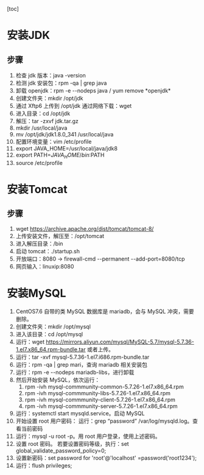 [toc]

# 安装JDK

## 步骤

1. 检查 jdk 版本：java -version
2. 检测 jdk 安装包：rpm -qa | grep java
3. 卸载 openjdk：rpm -e --nodeps java / yum remove *openjdk\*
4. 创建文件夹：mkdir /opt/jdk
5. 通过 Xftp6 上传到 /opt/jdk
    通过网络下载：wget 
6. 进入目录：cd /opt/jdk
7. 解压：tar -zxvf jdk.tar.gz
8. mkdir /usr/local/java
9. mv /opt/jdk/jdk1.8.0_341 /usr/local/java
10. 配置环境变量：vim /etc/profile
11. export JAVA_HOME=/usr/local/java/jdk8
12. export PATH=$JAVA_HOME/bin:$PATH
13. source /etc/profile

# 安装Tomcat

## 步骤

1. wget https://archive.apache.org/dist/tomcat/tomcat-8/
2. 上传安装文件，解压至：/opt/tomcat
3. 进入解压目录：/bin
4. 启动 tomcat：./startup.sh
5. 开放端口：8080 -> firewall-cmd --permanent --add-port=8080/tcp
6. 网页输入：linuxip:8080



# 安装MySQL

1. CentOS7.6 自带的类 MySQL 数据库是 mariadb，会与 MySQL 冲突，需要删除。
2. 创建文件夹：mkdir /opt/mysql
3. 进入该目录：cd /opt/mysql
4. 运行：wget https://mirrors.aliyun.com/mysql/MySQL-5.7/mysql-5.7.36-1.el7.x86_64.rpm-bundle.tar
     或者上传。
5. 运行：tar -xvf mysql-5.7.36-1.el7.i686.rpm-bundle.tar
6. 运行：rpm -qa | grep mari，查询 mariadb 相关安装包
7. 运行：rpm -e --nodeps mariadb-libs，进行卸载
8. 然后开始安装 MySQL，依次运行：
     1. rpm -ivh mysql-commmunity-common-5.7.26-1.el7.x86_64.rpm
     2. rpm -ivh mysql-commmunity-libs-5.7.26-1.el7.x86_64.rpm
     3. rpm -ivh mysql-commmunity-client-5.7.26-1.el7.x86_64.rpm
     4. rpm -ivh mysql-commmunity-server-5.7.26-1.el7.x86_64.rpm
9. 运行：systemctl start mysqld.service。启动 MySQL
10. 开始设置 root 用户密码：
     运行：grep “password” /var/log/mysqld.log。查看当前密码
11. 运行：mysql -u root -p。用 root 用户登录，使用上述密码。
12. 设置 root 密码。
      若要设置密码等级，执行：set global_validate_password_policy=0;
13. 设置新密码：set password for 'root'@'localhost' =password('root1234');
14. 运行：flush privileges;

